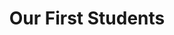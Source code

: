 ---
year: "2016"
title: "Our First Students"
description: ["The first batch of 10 talented students joined Kiran Pratibha Scholarship from small towns and villages of India. After going through the rigorous selection process, they were admitted wholeheartedly into Kiran Foundation family,  with full commitment for their holistic development and complete support for unique needs they had to be the best they can be. ",]

image: "assets/images/about/about-us-1.png"
button: 

    type: ""  # btn1 for primary, btn2 for secondary, btn3 for tertiary
    text: ""
    path: ""
---